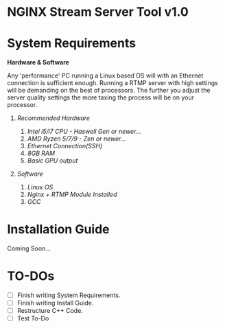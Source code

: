 # NGINX Stream Server Tool v1.0

# System Requirements

**Hardware & Software**

Any 'performance' PC running a Linux based OS will with an Ethernet connection is sufficient enough.
Running a RTMP server with high settings will be demanding on the best of processors. The further you
adjust the server quality settings the more taxing the process will be on your processor.

1. *Recommended Hardware*
     1. *Intel i5/i7 CPU - Haswell Gen or newer...*
     2. *AMD Ryzen 5/7/9 - Zen or newer...*
     3. *Ethernet Connection(SSH)*
     4. *8GB RAM*
     5. *Basic GPU output*

2. *Software*
     1. *Linux OS*
     2. *Nginx + RTMP Module Installed*
     3. *GCC*

# Installation Guide
Coming Soon...

# TO-DOs
- [ ] Finish writing System Requirements.
- [ ] Finish writing Install Guide.
- [ ] Restructure C++ Code.
- [ ] Test To-Do
